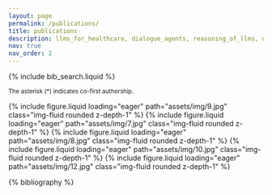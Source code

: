 ```yaml
---
layout: page
permalink: /publications/
title: publications
description: llms_for_healthcare, dialogue_agents, reasoning_of_llms, disease_diagnosis, code_generation, digital_agents, personalised_agents. 
nav: true
nav_order: 2
---
```


<!-- _pages/publications.md -->

<!-- Bibsearch Feature -->



{% include bib_search.liquid %}

<small>The asterisk (*) indicates co-first authorship.</small>

<swiper-container style="max-width: 300px; margin: 0 auto;" keyboard="true" navigation="true" pagination="true" pagination-clickable="true" pagination-dynamic-bullets="true" rewind="true">
  <swiper-slide>{% include figure.liquid loading="eager" path="assets/img/9.jpg" class="img-fluid rounded z-depth-1" %}</swiper-slide>
  <swiper-slide>{% include figure.liquid loading="eager" path="assets/img/7.jpg" class="img-fluid rounded z-depth-1" %}</swiper-slide>
  <swiper-slide>{% include figure.liquid loading="eager" path="assets/img/8.jpg" class="img-fluid rounded z-depth-1" %}</swiper-slide>
  <swiper-slide>{% include figure.liquid loading="eager" path="assets/img/10.jpg" class="img-fluid rounded z-depth-1" %}</swiper-slide>
  <swiper-slide>{% include figure.liquid loading="eager" path="assets/img/12.jpg" class="img-fluid rounded z-depth-1" %}</swiper-slide>
</swiper-container>


<div class="publications">

{% bibliography %}

</div>
